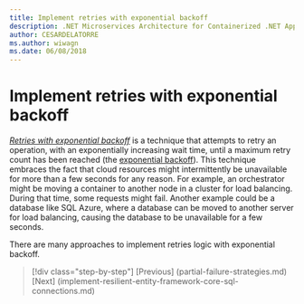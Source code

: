 ```yaml
---
title: Implement retries with exponential backoff
description: .NET Microservices Architecture for Containerized .NET Applications | Implementing retries with exponential backoff
author: CESARDELATORRE
ms.author: wiwagn
ms.date: 06/08/2018
---
```

# Implement retries with exponential backoff

[*Retries with exponential backoff*](https://docs.microsoft.com/azure/architecture/patterns/retry) is a technique that attempts to retry an operation, with an exponentially increasing wait time, until a maximum retry count has been reached (the [exponential backoff](https://en.wikipedia.org/wiki/Exponential_backoff)). This technique embraces the fact that cloud resources might intermittently be unavailable for more than a few seconds for any reason. For example, an orchestrator might be moving a container to another node in a cluster for load balancing. During that time, some requests might fail. Another example could be a database like SQL Azure, where a database can be moved to another server for load balancing, causing the database to be unavailable for a few seconds.

There are many approaches to implement retries logic with exponential backoff.


>[!div class="step-by-step"]
[Previous] (partial-failure-strategies.md)
[Next] (implement-resilient-entity-framework-core-sql-connections.md)
